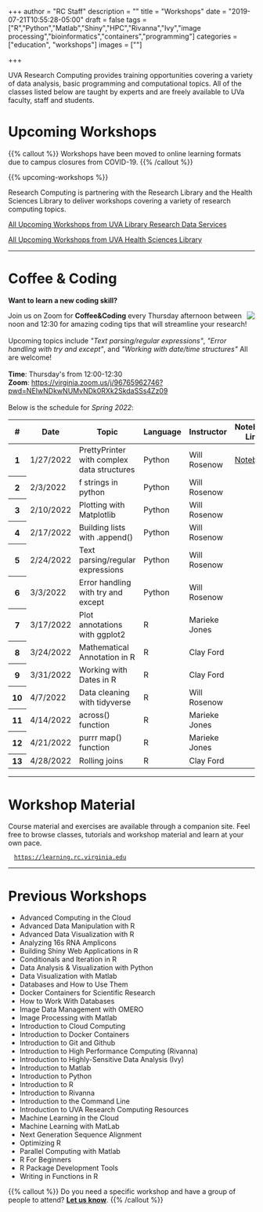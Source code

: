 +++
author = "RC Staff"
description = ""
title = "Workshops"
date = "2019-07-21T10:55:28-05:00"
draft = false
tags = ["R","Python","Matlab","Shiny","HPC","Rivanna","Ivy","image processing","bioinformatics","containers","programming"]
categories = ["education", "workshops"]
images = [""]

+++

<p class=lead>UVA Research Computing provides training opportunities covering a variety of data analysis, basic programming and computational topics. All of the classes listed below are taught by experts and are freely available to UVa faculty, staff and students.</p>


# Upcoming Workshops

{{% callout %}}
Workshops have been moved to online learning formats due to campus closures from COVID-19. 
{{% /callout %}}

{{% upcoming-workshops %}}

Research Computing is partnering with the Research Library and the Health Sciences Library to deliver workshops covering a variety of research computing topics.  

<a href="https://data.library.virginia.edu/training/" class="btn btn-warning" target="_new">All Upcoming Workshops from UVA Library Research Data Services</a>

<a href="https://cal.hsl.virginia.edu/calendar/data/?cid=-1&t=g&d=0000-00-00&cal=-1" class="btn btn-warning" target="_new">All Upcoming Workshops from UVA Health Sciences Library</a>

- - - 

# Coffee & Coding

**Want to learn a new coding skill?** 

<img src="/images/coffee_coding.png" style="float:right;" class="project-inset" />

Join us on Zoom for **Coffee&Coding** every Thursday afternoon between noon and 12:30 for amazing coding tips that will streamline your research! 
<br>
<br>
Upcoming topics include *"Text parsing/regular expressions"*, *"Error handling with try and except"*, and *"Working with date/time structures"* All are welcome!
<br>
<br>
**Time**: Thursday's from 12:00-12:30
<br>
**Zoom**: https://virginia.zoom.us/j/96765962746?pwd=NEIwNDkwNUMvNDk0RXk2SkdaSSs4Zz09
<br>
<br>
Below is the schedule for *Spring 2022*:

<table class="table">
  <thead>
    <tr>
      <th scope="col">#</th>
      <th scope="col">Date</th>
      <th scope="col">Topic</th>
      <th scope="col">Language</th>
      <th scope="col">Instructor</th>
      <th scope="col">Notebook Link</th>
    </tr>
  </thead>
  <tbody>
    <tr>
      <th scope="row">1</th>
      <td>1/27/2022</td>
      <td>PrettyPrinter with complex data structures</td>
      <td>Python</td>
      <td>Will Rosenow</td>
      <td><a href="https://colab.research.google.com/drive/1OQbkTtpLvynr_tkwI7TbGJqfgSIw3a5H?usp=sharing">Notebook</a></td>
    </tr>
    <tr>
      <th scope="row">2</th>
      <td>2/3/2022</td>
      <td>f strings in python</td>
      <td>Python</td>
      <td>Will Rosenow</td>
    </tr>
    <tr>
      <th scope="row">3</th>
      <td>2/10/2022</td>
      <td>Plotting with Matplotlib</td>
      <td>Python</td>
      <td>Will Rosenow</td>
    </tr>
    <tr>
      <th scope="row">4</th>
      <td>2/17/2022</td>
      <td>Building lists with .append()</td>
      <td>Python</td>
      <td>Will Rosenow</td>
    </tr>
    <tr>
      <th scope="row">5</th>
      <td>2/24/2022</td>
      <td>Text parsing/regular expressions</td>
      <td>Python</td>
      <td>Will Rosenow</td>
    </tr>
    <tr>
      <th scope="row">6</th>
      <td>3/3/2022</td>
      <td>Error handling with try and except</td>
      <td>Python</td>
      <td>Will Rosenow</td>
    </tr>
    <tr>
      <th scope="row">7</th>
      <td>3/17/2022</td>
      <td>Plot annotations with ggplot2</td>
      <td>R</td>
      <td>Marieke Jones</td>
    </tr>
    <tr>
      <th scope="row">8</th>
      <td>3/24/2022</td>
      <td>Mathematical Annotation in R</td>
      <td>R</td>
      <td>Clay Ford</td>
    </tr>
    <tr>
      <th scope="row">9</th>
      <td>3/31/2022</td>
      <td>Working with Dates in R</td>
      <td>R</td>
      <td>Clay Ford</td>
    </tr>
    <tr>
      <th scope="row">10</th>
      <td>4/7/2022</td>
      <td>Data cleaning with tidyverse</td>
      <td>R</td>
      <td>Will Rosenow</td>
    </tr>
    <tr>
      <th scope="row">11</th>
      <td>4/14/2022</td>
      <td>across() function</td>
      <td>R</td>
      <td>Marieke Jones</td>
    </tr>
    <tr>
      <th scope="row">12</th>
      <td>4/21/2022</td>
      <td>purrr map() function</td>
      <td>R</td>
      <td>Marieke Jones</td>
    </tr>
    <tr>
      <th scope="row">13</th>
      <td>4/28/2022</td>
      <td>Rolling joins</td>
      <td>R</td>
      <td>Clay Ford</td>
    </tr>
  </tbody>
</table>

- - -

# Workshop Material
Course material and exercises are available through a companion site. Feel free to browse classes, tutorials and workshop material and learn at your own pace.
  <div style="margin:12px;"><code><a href="https://learning.rc.virginia.edu" target="_new">https://learning.rc.virginia.edu</a></code></div>

- - -

# Previous Workshops

- Advanced Computing in the Cloud
- Advanced Data Manipulation with R
- Advanced Data Visualization with R
- Analyzing 16s RNA Amplicons
- Building Shiny Web Applications in R
- Conditionals and Iteration in R
- Data Analysis & Visualization with Python
- Data Visualization with Matlab
- Databases and How to Use Them
- Docker Containers for Scientific Research
- How to Work With Databases
- Image Data Management with OMERO
- Image Processing with Matlab
- Introduction to Cloud Computing
- Introduction to Docker Containers
- Introduction to Git and Github
- Introduction to High Performance Computing (Rivanna)
- Introduction to Highly-Sensitive Data Analysis (Ivy)
- Introduction to Matlab
- Introduction to Python
- Introduction to R
- Introduction to Rivanna
- Introduction to the Command Line
- Introduction to UVA Research Computing Resources
- Machine Learning in the Cloud
- Machine Learning with MatLab
- Next Generation Sequence Alignment
- Optimizing R
- Parallel Computing with Matlab
- R For Beginners
- R Package Development Tools
- Writing in Functions in R

{{% callout %}}
Do you need a specific workshop and have a group of people to attend? <a href="//uvarc.io/support" style="font-weight:bold;">Let us know</a>.
{{% /callout %}}
